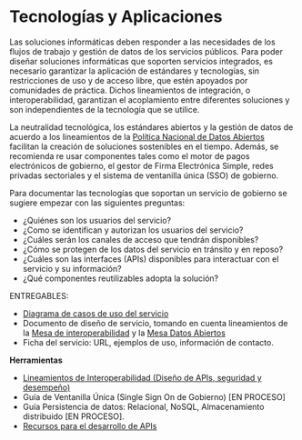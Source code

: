 
# Tecnologías y Aplicaciones

Las soluciones informáticas deben responder a las necesidades de los flujos de trabajo y gestión de datos de los servicios públicos. Para poder diseñar soluciones informáticas que soporten servicios integrados, es necesario garantizar la aplicación de estándares y tecnologías, sin restricciones de uso y de acceso libre, que estén apoyados por comunidades de práctica. Dichos lineamientos de integración, o interoperabilidad, garantizan el acoplamiento entre diferentes soluciones y son independientes de la tecnología que se utilice.

La neutralidad tecnológica, los estándares abiertos y la gestión de datos de acuerdo a los lineamientos de la [Política Nacional de Datos Abiertos](https://www.gobiernoelectronico.gob.sv/?p=770) facilitan la creación de soluciones sostenibles en el tiempo. Además, se recomienda re usar componentes tales como el motor de pagos electrónicos de gobierno, el gestor de Firma Electrónica Simple, redes privadas sectoriales y el sistema de ventanilla única (SSO) de gobierno.

Para documentar las tecnologías que soportan un servicio de gobierno se sugiere empezar con las siguientes preguntas:

* ¿Quiénes son los usuarios del servicio?
*  ¿Como se identifican y autorizan los usuarios del servicio?
* ¿Cuáles serán los canales de acceso que tendrán disponibles?
* ¿Cómo se protegen de los datos del servicio en tránsito y en reposo?
* ¿Cuáles son las interfaces (APIs) disponibles para interactuar con el servicio y su información?
* ¿Qué componentes reutilizables adopta la solución?

ENTREGABLES:

* [Diagrama de casos de uso del servicio](https://es.wikipedia.org/wiki/Diagrama_de_casos_de_uso)
* Documento de diseño de servicio, tomando en cuenta lineamientos de la [Mesa de interoperabilidad](https://www.gobiernoelectronico.gob.sv/?p=608) y la [Mesa Datos Abiertos](https://www.gobiernoelectronico.gob.sv/?p=451)
* Ficha del servicio: URL, ejemplos de uso, información de contacto.

**Herramientas**

* [Lineamientos de Interoperabilidad (Diseño de APIs, seguridad y desempeño)](https://github.com/egobsv/EstandaresInteroperabilidad)
* Guía de Ventanilla Única (Single Sign On de Gobierno) [EN PROCESO]
* Guía Persistencia de datos:  Relacional, NoSQL, Almacenamiento distribuido [EN PROCESO].
* [Recursos para el desarrollo de APIs](https://github.com/yosriady/api-development-tools)
